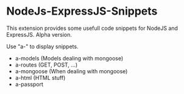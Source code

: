 # NodeJs-ExpressJS-Snippets

This extension provides some usefull code snippets for NodeJS and ExpressJS. Alpha version.

Use "a-" to display snippets.

- a-models (Models dealing with mongoose)
- a-routes (GET, POST, ...)
- a-mongoose (When dealing with mongoose)
- a-html (HTML stuff)
- a-passport


